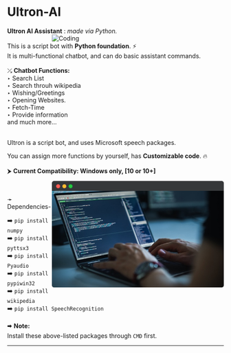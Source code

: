 # Ultron-AI
**Ultron AI Assistant** : *made via Python.*
<img align="right" alt="Coding" width="400" src="https://i.pinimg.com/originals/5d/d4/d0/5dd4d0f37003eb43a1a4407b0e29bec8.gif">
<br>
<br>
This is a script bot with **Python foundation**. ⚡ <br>
It is multi-functional chatbot, and can do basic assistant commands. <br>
<br>
⤰ **Chatbot Functions:**
<br>
 ‣ Search List
<br>
 ‣ Search throuh wikipedia
<br>
 ‣ Wishing/Greetings
<br>
 ‣ Opening Websites.
<br>
 ‣ Fetch-Time
<br>
 ‣ Provide information
<br>
  and much more...


<br>
Ultron is a script bot, and uses Microsoft speech packages.
<br>

You can assign more functions by yourself, has **Customizable code**.  🔥
<br>
<br>
⮞ **Current Compatibility: Windows only, [10 or 10+]**

<img align="right" alt="Coding" width="400" src="https://raw.githubusercontent.com/Xenometon/Config-Files/1183a3d281f9acb82f8ea3a9ae06cb0d3fb585c8/src3.png">
<br>
<br>
➛ Dependencies-   

➡️ `pip install numpy`             <br>
➡️ `pip install pyttsx3`           <br> 
➡️ `pip install Pyaudio`           <br>
➡️ `pip install pypiwin32`         <br> 
➡️ `pip install wikipedia`         <br>
➡️ `pip install SpeechRecognition` 
<br>
<br>
🠮 **Note:**
<br>
Install these above-listed packages through `CMD` first.
<br>

-----------------

